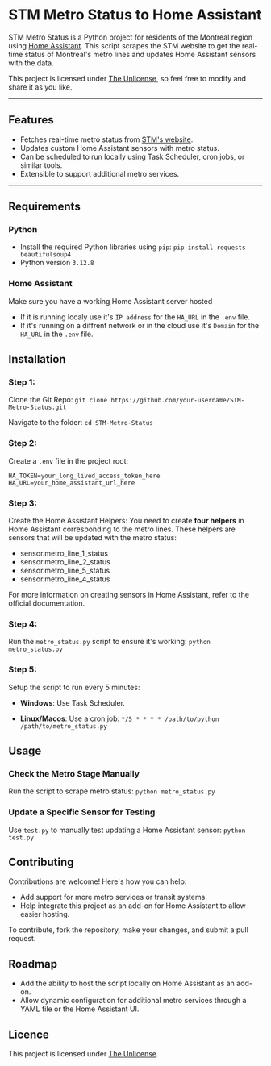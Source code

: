 # STM Metro Status to Home Assistant

STM Metro Status is a Python project for residents of the Montreal region using [Home Assistant](https://www.home-assistant.io/). This script scrapes the STM website to get the real-time status of Montreal's metro lines and updates Home Assistant sensors with the data.

This project is licensed under [The Unlicense](LICENSE), so feel free to modify and share it as you like.

---

## Features

- Fetches real-time metro status from [STM's website](https://www.stm.info/en/info/service-updates/metro).
- Updates custom Home Assistant sensors with metro status.
- Can be scheduled to run locally using Task Scheduler, cron jobs, or similar tools.
- Extensible to support additional metro services.

---

## Requirements

### Python

- Install the required Python libraries using `pip`:
```pip install requests beautifulsoup4```
- Python version `3.12.8`

### Home Assistant
Make sure you have a working Home Assistant server hosted
- If it is running localy use it's `IP address` for the `HA_URL` in the `.env` file.
- If it's running on a diffrent network or in the cloud use it's `Domain` for the `HA_URL` in the `.env` file.

## Installation
### Step 1:
Clone the Git Repo:
```git clone https://github.com/your-username/STM-Metro-Status.git```

Navigate to the folder:
```cd STM-Metro-Status```

### Step 2:
Create a `.env` file in the project root:

```
HA_TOKEN=your_long_lived_access_token_here 
HA_URL=your_home_assistant_url_here
```
### Step 3:
Create the Home Assistant Helpers:
You need to create **four helpers** in Home Assistant corresponding to the metro lines. These helpers are sensors that will be updated with the metro status:
- sensor.metro_line_1_status
- sensor.metro_line_2_status
- sensor.metro_line_5_status
- sensor.metro_line_4_status

For more information on creating sensors in Home Assistant, refer to the official documentation.

### Step 4:
Run the `metro_status.py` script to ensure it's working:
```python metro_status.py```

### Step 5:
Setup the script to run every 5 minutes:

- **Windows**: Use Task Scheduler.

- **Linux/Macos**: Use a cron job:
`*/5 * * * * /path/to/python /path/to/metro_status.py`

## Usage
### Check the Metro Stage Manually
Run the script to scrape metro status:
`python metro_status.py`
### Update a Specific Sensor for Testing
Use `test.py` to manually test updating a Home Assistant sensor:
`python test.py`

## Contributing
Contributions are welcome! Here's how you can help:
- Add support for more metro services or transit systems.
- Help integrate this project as an add-on for Home Assistant to allow easier hosting.

To contribute, fork the repository, make your changes, and submit a pull request.

## Roadmap
- Add the ability to host the script locally on Home Assistant as an add-on.
- Allow dynamic configuration for additional metro services through a YAML file or the Home Assistant UI.
## Licence
This project is licensed under [The Unlicense](https://unlicense.org/).